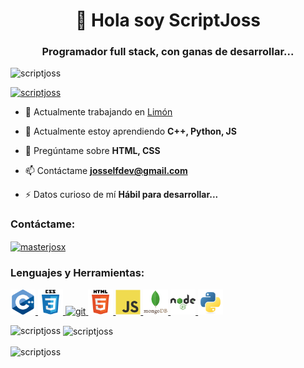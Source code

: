 <h1 align="center">👋 Hola soy ScriptJoss</h1>
<h3 align="center">Programador full stack, con ganas de desarrollar...</h3>

<p align="left"> <img src="https://komarev.com/ghpvc/?username=scriptjoss&label=Profile%20views&color=0e75b6&style=flat" alt="scriptjoss" /> </p>

<p align="left"> <a href="https://github.com/ryo-ma/github-profile-trophy"><img src="https://github-profile-trophy.vercel.app/?username=scriptjoss" alt="scriptjoss" /></a> </p>

- 🔭 Actualmente trabajando en [Limón](https://limonweb.surge.sh)

- 🌱 Actualmente estoy aprendiendo **C++, Python, JS**

- 💬 Pregúntame sobre **HTML, CSS**

- 📫 Contáctame **josselfdev@gmail.com**

- ⚡ Datos curioso de mí **Hábil para desarrollar...**

<h3 align="left">Contáctame:</h3>
<p align="left">
<a href="https://twitter.com/masterjosx" target="blank"><img align="center" src="https://raw.githubusercontent.com/rahuldkjain/github-profile-readme-generator/master/src/images/icons/Social/twitter.svg" alt="masterjosx" height="30" width="40" /></a>
</p>

<h3 align="left">Lenguajes y Herramientas:</h3>
<p align="left"> <a href="https://www.w3schools.com/cpp/" target="_blank" rel="noreferrer"> <img src="https://raw.githubusercontent.com/devicons/devicon/master/icons/cplusplus/cplusplus-original.svg" alt="cplusplus" width="40" height="40"/> </a> <a href="https://www.w3schools.com/css/" target="_blank" rel="noreferrer"> <img src="https://raw.githubusercontent.com/devicons/devicon/master/icons/css3/css3-original-wordmark.svg" alt="css3" width="40" height="40"/> </a> <a href="https://git-scm.com/" target="_blank" rel="noreferrer"> <img src="https://www.vectorlogo.zone/logos/git-scm/git-scm-icon.svg" alt="git" width="40" height="40"/> </a> <a href="https://www.w3.org/html/" target="_blank" rel="noreferrer"> <img src="https://raw.githubusercontent.com/devicons/devicon/master/icons/html5/html5-original-wordmark.svg" alt="html5" width="40" height="40"/> </a> <a href="https://developer.mozilla.org/en-US/docs/Web/JavaScript" target="_blank" rel="noreferrer"> <img src="https://raw.githubusercontent.com/devicons/devicon/master/icons/javascript/javascript-original.svg" alt="javascript" width="40" height="40"/> </a> <a href="https://www.mongodb.com/" target="_blank" rel="noreferrer"> <img src="https://raw.githubusercontent.com/devicons/devicon/master/icons/mongodb/mongodb-original-wordmark.svg" alt="mongodb" width="40" height="40"/> </a> <a href="https://nodejs.org" target="_blank" rel="noreferrer"> <img src="https://raw.githubusercontent.com/devicons/devicon/master/icons/nodejs/nodejs-original-wordmark.svg" alt="nodejs" width="40" height="40"/> </a> <a href="https://www.python.org" target="_blank" rel="noreferrer"> <img src="https://raw.githubusercontent.com/devicons/devicon/master/icons/python/python-original.svg" alt="python" width="40" height="40"/> </a> </p>

<p><img align="left" src="https://github-readme-stats.vercel.app/api/top-langs?username=scriptjoss&show_icons=true&locale=en&layout=compact" alt="scriptjoss" /></p>

<p>&nbsp;<img align="center" src="https://github-readme-stats.vercel.app/api?username=scriptjoss&show_icons=true&locale=en" alt="scriptjoss" /></p>

<p><img align="center" src="https://github-readme-streak-stats.herokuapp.com/?user=scriptjoss&" alt="scriptjoss" /></p>

